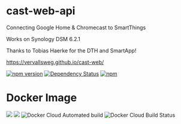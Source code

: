 # cast-web-api
Connecting Google Home & Chromecast to SmartThings

Works on Synology DSM 6.2.1

Thanks to Tobias Haerke for the DTH and SmartApp!

https://vervallsweg.github.io/cast-web/

[![npm version](https://badge.fury.io/js/cast-web-api.svg)](https://badge.fury.io/js/cast-web-api)
[![Dependency Status](https://img.shields.io/david/vervallsweg/cast-web-api.svg)](https://david-dm.org/vervallsweg/cast-web-api)
[![npm](https://img.shields.io/npm/dm/cast-web-api.svg?maxAge=2592000)]()

# Docker Image
[![](https://images.microbadger.com/badges/image/bobbygraph/cast-web-api.svg)](https://microbadger.com/images/bobbygraph/cast-web-api "Get your own image badge on microbadger.com")
[![](https://images.microbadger.com/badges/version/bobbygraph/cast-web-api.svg)](https://microbadger.com/images/bobbygraph/cast-web-api "Get your own version badge on microbadger.com")
<img alt="Docker Cloud Automated build" src="https://img.shields.io/docker/cloud/automated/bobbygraph/cast-web-api.svg">
<img alt="Docker Cloud Build Status" src="https://img.shields.io/docker/cloud/build/bobbygraph/cast-web-api.svg">
